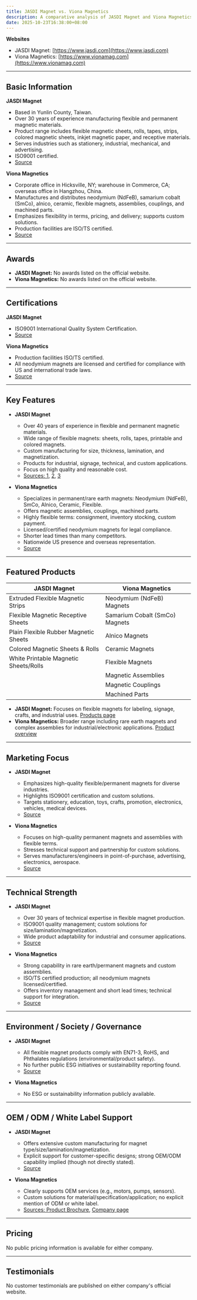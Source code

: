 ```yaml
---
title: JASDI Magnet vs. Viona Magnetics
description: A comparative analysis of JASDI Magnet and Viona Magnetics in the magnetic materials manufacturing sector.
date: 2025-10-23T16:38:00+08:00
---
```


**Websites**
- JASDI Magnet: [https://www.jasdi.com](https://www.jasdi.com)
- Viona Magnetics: [https://www.vionamag.com](https://www.vionamag.com)

---

## Basic Information

**JASDI Magnet**
- Based in Yunlin County, Taiwan.
- Over 30 years of experience manufacturing flexible and permanent magnetic materials.
- Product range includes flexible magnetic sheets, rolls, tapes, strips, colored magnetic sheets, inkjet magnetic paper, and receptive materials.
- Serves industries such as stationery, industrial, mechanical, and advertising.
- ISO9001 certified.
- [Source](https://www.jasdi.com)

**Viona Magnetics**
- Corporate office in Hicksville, NY; warehouse in Commerce, CA; overseas office in Hangzhou, China.
- Manufactures and distributes neodymium (NdFeB), samarium cobalt (SmCo), alnico, ceramic, flexible magnets, assemblies, couplings, and machined parts.
- Emphasizes flexibility in terms, pricing, and delivery; supports custom solutions.
- Production facilities are ISO/TS certified.
- [Source](https://www.vionamag.com)

---

## Awards

- **JASDI Magnet:** No awards listed on the official website.
- **Viona Magnetics:** No awards listed on the official website.

---

## Certifications

**JASDI Magnet**
- ISO9001 International Quality System Certification.
- [Source](https://www.jasdi.com/)

**Viona Magnetics**
- Production facilities ISO/TS certified.
- All neodymium magnets are licensed and certified for compliance with US and international trade laws.
- [Source](https://www.vionamag.com/)

---

## Key Features

- **JASDI Magnet**
  - Over 40 years of experience in flexible and permanent magnetic materials.
  - Wide range of flexible magnets: sheets, rolls, tapes, printable and colored magnets.
  - Custom manufacturing for size, thickness, lamination, and magnetization.
  - Products for industrial, signage, technical, and custom applications.
  - Focus on high quality and reasonable cost.
  - [Sources: 1](https://www.jasdi.com/webls-/msg/company-profile.html), [2](https://www.jasdi.com/type1.html), [3](https://smp.jasdi.com/en/)

- **Viona Magnetics**
  - Specializes in permanent/rare earth magnets: Neodymium (NdFeB), SmCo, Alnico, Ceramic, Flexible.
  - Offers magnetic assemblies, couplings, machined parts.
  - Highly flexible terms: consignment, inventory stocking, custom payment.
  - Licensed/certified neodymium magnets for legal compliance.
  - Shorter lead times than many competitors.
  - Nationwide US presence and overseas representation.
  - [Source](https://www.vionamag.com/)

---

## Featured Products

| JASDI Magnet                                                                | Viona Magnetics                                                      |
|-----------------------------------------------------------------------------|----------------------------------------------------------------------|
| Extruded Flexible Magnetic Strips                                           | Neodymium (NdFeB) Magnets                                           |
| Flexible Magnetic Receptive Sheets                                          | Samarium Cobalt (SmCo) Magnets                                      |
| Plain Flexible Rubber Magnetic Sheets                                       | Alnico Magnets                                                      |
| Colored Magnetic Sheets & Rolls                                             | Ceramic Magnets                                                     |
| White Printable Magnetic Sheets/Rolls                                       | Flexible Magnets                                                    |
|                                                                             | Magnetic Assemblies                                                 |
|                                                                             | Magnetic Couplings                                                  |
|                                                                             | Machined Parts                                                      |

- **JASDI Magnet:** Focuses on flexible magnets for labeling, signage, crafts, and industrial uses. [Products page](https://www.jasdi.com/type1.html)
- **Viona Magnetics:** Broader range including rare earth magnets and complex assemblies for industrial/electronic applications. [Product overview](https://www.vionamag.com)

---

## Marketing Focus

- **JASDI Magnet**
  - Emphasizes high-quality flexible/permanent magnets for diverse industries.
  - Highlights ISO9001 certification and custom solutions.
  - Targets stationery, education, toys, crafts, promotion, electronics, vehicles, medical devices.
  - [Source](https://www.jasdi.com/msg/company-profile.html)

- **Viona Magnetics**
  - Focuses on high-quality permanent magnets and assemblies with flexible terms.
  - Stresses technical support and partnership for custom solutions.
  - Serves manufacturers/engineers in point-of-purchase, advertising, electronics, aerospace.
  - [Source](https://www.vionamag.com/company/)

---

## Technical Strength

- **JASDI Magnet**
  - Over 30 years of technical expertise in flexible magnet production.
  - ISO9001 quality management; custom solutions for size/lamination/magnetization.
  - Wide product adaptability for industrial and consumer applications.
  - [Source](https://www.jasdi.com/)

- **Viona Magnetics**
  - Strong capability in rare earth/permanent magnets and custom assemblies.
  - ISO/TS certified production; all neodymium magnets licensed/certified.
  - Offers inventory management and short lead times; technical support for integration.
  - [Source](https://www.vionamag.com)

---

## Environment / Society / Governance

- **JASDI Magnet**
  - All flexible magnet products comply with EN71-3, RoHS, and Phthalates regulations (environmental/product safety).
  - No further public ESG initiatives or sustainability reporting found.
  - [Source](https://www.jasdi.com/company-profile.html)

- **Viona Magnetics**
  - No ESG or sustainability information publicly available.

---

## OEM / ODM / White Label Support

- **JASDI Magnet**
  - Offers extensive custom manufacturing for magnet type/size/lamination/magnetization.
  - Explicit support for customer-specific designs; strong OEM/ODM capability implied (though not directly stated).
  - [Source](https://www.jasdi.com/msg/custom-magnets.html)

- **Viona Magnetics**
  - Clearly supports OEM services (e.g., motors, pumps, sensors).
  - Custom solutions for material/specification/application; no explicit mention of ODM or white label.
  - [Sources: Product Brochure](https://www.vionamag.com/wp-content/uploads/2023/07/Viona-Magnetics-Product-Overview-1-REV050223.pdf), [Company page](https://www.vionamag.com/company/)

---

## Pricing

No public pricing information is available for either company.

---

## Testimonials

No customer testimonials are published on either company's official website.